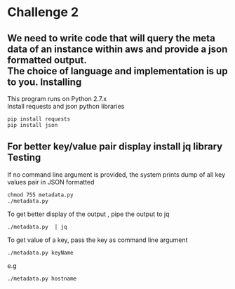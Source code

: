 Challenge 2
===========

We need to write code that will query the meta data of an instance within aws and provide a json formatted output. <br />
The choice of language and implementation is up to you.
Installing
----------
This program runs on Python 2.7.x<br />
Install requests and json python libraries<br />
```
pip install requests
pip install json
```
For better key/value pair display install jq library<br />
Testing
----------
If no command line argument is provided, the system prints dump of all key values pair in JSON formatted<br />
```
chmod 755 metadata.py 
./metadata.py 
```
To get better display of the output , pipe the output to jq<br />
```
./metadata.py  | jq 
```
To get value of a  key, pass the key as command line argument<br />
```
./metadata.py keyName
```
e.g<br />
```
./metadata.py hostname
```
